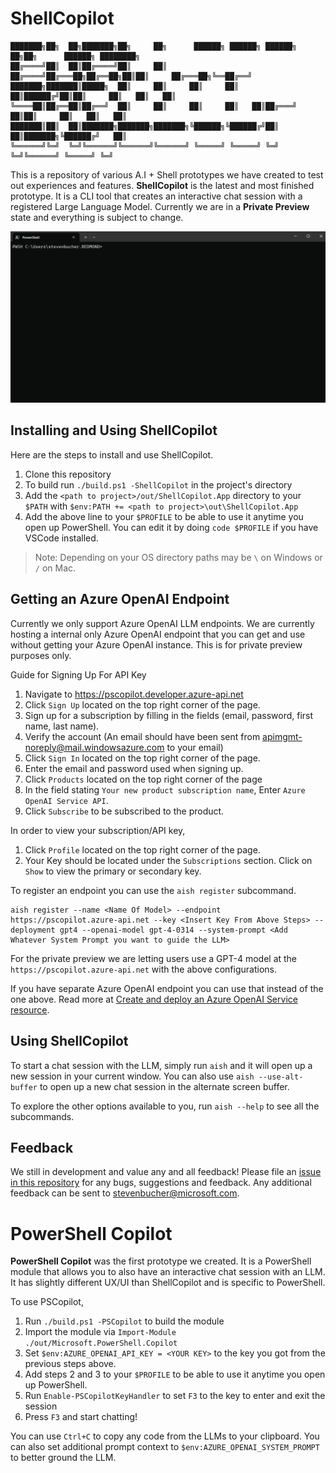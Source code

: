 # ShellCopilot

```
███████╗██╗  ██╗███████╗██╗     ██╗      ██████╗ ██████╗ ██████╗ ██╗██╗      ██████╗ ████████╗
██╔════╝██║  ██║██╔════╝██║     ██║     ██╔════╝██╔═══██╗██╔══██╗██║██║     ██╔═══██╗╚══██╔══╝
███████╗███████║█████╗  ██║     ██║     ██║     ██║   ██║██████╔╝██║██║     ██║   ██║   ██║   
╚════██║██╔══██║██╔══╝  ██║     ██║     ██║     ██║   ██║██╔═══╝ ██║██║     ██║   ██║   ██║   
███████║██║  ██║███████╗███████╗███████╗╚██████╗╚██████╔╝██║     ██║███████╗╚██████╔╝   ██║   
╚══════╝╚═╝  ╚═╝╚══════╝╚══════╝╚══════╝ ╚═════╝ ╚═════╝ ╚═╝     ╚═╝╚══════╝ ╚═════╝ ╚═╝                                                                                             
```

This is a repository of various A.I + Shell prototypes we have created to test out experiences and
features. **ShellCopilot** is the latest and most finished prototype. It is a CLI tool that creates
an interactive chat session with a registered Large Language Model. Currently we are in a **Private Preview** state and everything is subject to change.

![GIF showing demo of ShellCopilot](./docs/media/ShellCopilotDemo.gif)

## Installing and Using ShellCopilot

Here are the steps to install and use ShellCopilot.
1. Clone this repository
2. To build run `./build.ps1 -ShellCopilot` in the project's directory
3. Add the `<path to project>/out/ShellCopilot.App` directory to your `$PATH` with `$env:PATH += <path to project>\out\ShellCopilot.App`
4. Add the above line to your `$PROFILE` to be able to use it anytime you open up PowerShell. You can edit it by doing `code $PROFILE` if you have VSCode installed.

> Note: Depending on your OS directory paths may be `\` on Windows or `/` on Mac.

## Getting an Azure OpenAI Endpoint

Currently we only support Azure OpenAI LLM endpoints. We are currently hosting a internal only Azure
OpenAI endpoint that you can get and use without getting your Azure OpenAI instance. This is for private preview purposes only.

Guide for Signing Up For API Key
1.  Navigate to <https://pscopilot.developer.azure-api.net>
2.  Click `Sign Up` located on the top right corner of the page.
3.  Sign up for a subscription by filling in the fields (email, password, first name, last name).
4.  Verify the account (An email should have been sent from
    <apimgmt-noreply@mail.windowsazure.com> to your email)
5.  Click `Sign In` located on the top right corner of the page.
6.  Enter the email and password used when signing up.
7.  Click `Products` located on the top right corner of the page
8.  In the field stating `Your new product subscription name`, Enter `Azure OpenAI Service API`.
9.  Click `Subscribe` to be subscribed to the product.

In order to view your subscription/API key,
1.  Click `Profile` located on the top right corner of the page.
2.  Your Key should be located under the `Subscriptions` section. Click on `Show` to view the
    primary or secondary key.

To register an endpoint you can use the `aish register` subcommand.

```console
aish register --name <Name Of Model> --endpoint https://pscopilot.azure-api.net --key <Insert Key From Above Steps> --deployment gpt4 --openai-model gpt-4-0314 --system-prompt <Add Whatever System Prompt you want to guide the LLM>
```

For the private preview we are letting users use a GPT-4 model at the
`https://pscopilot.azure-api.net` with the above configurations.

If you have separate Azure OpenAI endpoint you can use that instead of the one above. Read more at
[Create and deploy an Azure OpenAI Service resource](https://learn.microsoft.com/en-us/azure/ai-services/openai/how-to/create-resource?pivots=ps).

## Using ShellCopilot

To start a chat session with the LLM, simply run `aish` and it will open up a new session in your current window. You can also use `aish --use-alt-buffer` to open up a new chat session in the alternate screen buffer. 

To explore the other options available to you, run `aish --help` to see all the subcommands.

## Feedback

We still in development and value any and all feedback! Please file an [issue in this repository](https://github.com/PowerShell/ShellCopilot/issues) for
any bugs, suggestions and feedback. Any additional feedback can be sent to
stevenbucher@microsoft.com.

# PowerShell Copilot 

**PowerShell Copilot** was the first prototype we created. It is a PowerShell module that allows you
to also have an interactive chat session with an LLM. It has slightly different UX/UI than
ShellCopilot and is specific to PowerShell.

To use PSCopilot, 
1. Run `./build.ps1 -PSCopilot` to build the module
2. Import the module via `Import-Module ./out/Microsoft.PowerShell.Copilot`
3. Set `$env:AZURE_OPENAI_API_KEY = <YOUR KEY>` to the key you got from the previous steps above. 
4. Add steps 2 and 3 to your `$PROFILE` to be able to use it anytime you open up PowerShell.
5. Run `Enable-PSCopilotKeyHandler` to set `F3` to the key to enter and exit the session
6. Press `F3` and start chatting!

You can use `Ctrl+C` to copy any code from the LLMs to your clipboard. You can also set additional
prompt context to `$env:AZURE_OPENAI_SYSTEM_PROMPT` to better ground the LLM.
